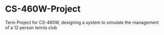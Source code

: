# CS-460W-Project
Term Project for CS-460W, designing a system to simulate the management of a 12 person tennis club
